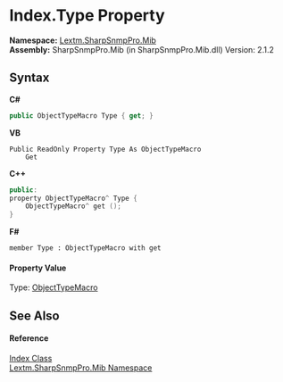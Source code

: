 # Index.Type Property 
 

**Namespace:**&nbsp;<a href="N_Lextm_SharpSnmpPro_Mib">Lextm.SharpSnmpPro.Mib</a><br />**Assembly:**&nbsp;SharpSnmpPro.Mib (in SharpSnmpPro.Mib.dll) Version: 2.1.2

## Syntax

**C#**<br />
``` C#
public ObjectTypeMacro Type { get; }
```

**VB**<br />
``` VB
Public ReadOnly Property Type As ObjectTypeMacro
	Get
```

**C++**<br />
``` C++
public:
property ObjectTypeMacro^ Type {
	ObjectTypeMacro^ get ();
}
```

**F#**<br />
``` F#
member Type : ObjectTypeMacro with get

```


#### Property Value
Type: <a href="T_Lextm_SharpSnmpPro_Mib_ObjectTypeMacro">ObjectTypeMacro</a>

## See Also


#### Reference
<a href="T_Lextm_SharpSnmpPro_Mib_Index">Index Class</a><br /><a href="N_Lextm_SharpSnmpPro_Mib">Lextm.SharpSnmpPro.Mib Namespace</a><br />